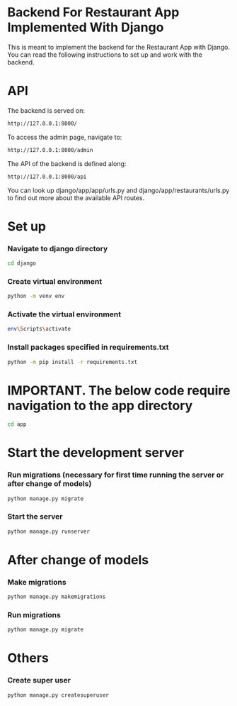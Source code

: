# Backend For Restaurant App Implemented With Django
This is meant to implement the backend for the Restaurant App with Django. You can read the following instructions to set up and work with the backend.

# API
The backend is served on:
```bash
http://127.0.0.1:8000/
```
To access the admin page, navigate to:
```bash
http://127.0.0.1:8000/admin
```
The API of the backend is defined along:
```bash
http://127.0.0.1:8000/api
```
You can look up django/app/app/urls.py and django/app/restaurants/urls.py to find out more about the available API routes.

# Set up

### Navigate to django directory
```bash
cd django
```

### Create virtual environment
```bash
python -m venv env
```
### Activate the virtual environment
```bash
env\Scripts\activate
```
### Install packages specified in requirements.txt
```bash
python -m pip install -r requirements.txt
```

# IMPORTANT. The below code require navigation to the app directory
```bash
cd app
```

# Start the development server

### Run migrations (necessary for first time running the server or after change of models)
```bash
python manage.py migrate
```
### Start the server
```bash
python manage.py runserver
```

# After change of models

### Make migrations
```bash
python manage.py makemigrations
```
### Run migrations
```bash
python manage.py migrate
```

# Others

### Create super user
```bash
python manage.py createsuperuser
```
